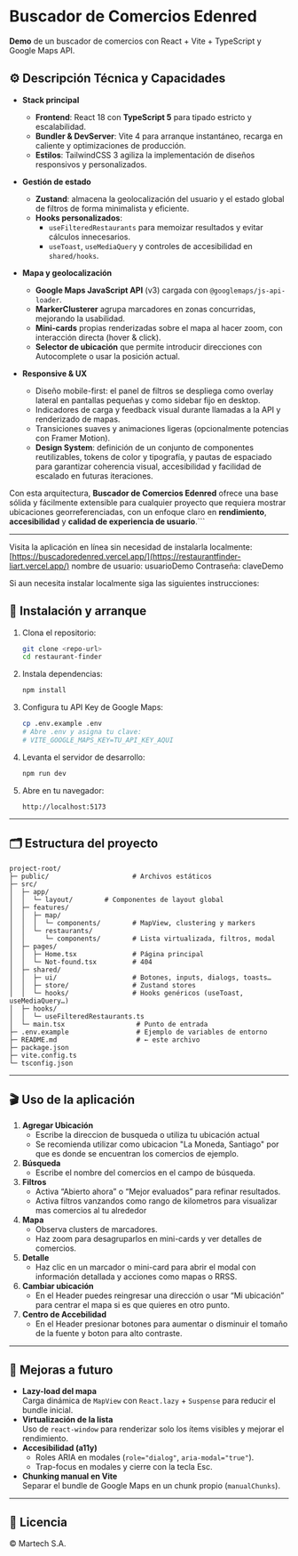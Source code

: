 # Buscador de Comercios Edenred

**Demo** de un buscador de comercios con React + Vite + TypeScript y Google Maps API.

## ⚙️ Descripción Técnica y Capacidades

- **Stack principal**

  - **Frontend**: React 18 con **TypeScript 5** para tipado estricto y escalabilidad.
  - **Bundler & DevServer**: Vite 4 para arranque instantáneo, recarga en caliente y optimizaciones de producción.
  - **Estilos**: TailwindCSS 3 agiliza la implementación de diseños responsivos y personalizados.

- **Gestión de estado**

  - **Zustand**: almacena la geolocalización del usuario y el estado global de filtros de forma minimalista y eficiente.
  - **Hooks personalizados**:
    - `useFilteredRestaurants` para memoizar resultados y evitar cálculos innecesarios.
    - `useToast`, `useMediaQuery` y controles de accesibilidad en `shared/hooks`.

- **Mapa y geolocalización**

  - **Google Maps JavaScript API** (v3) cargada con `@googlemaps/js-api-loader`.
  - **MarkerClusterer** agrupa marcadores en zonas concurridas, mejorando la usabilidad.
  - **Mini-cards** propias renderizadas sobre el mapa al hacer zoom, con interacción directa (hover & click).
  - **Selector de ubicación** que permite introducir direcciones con Autocomplete o usar la posición actual.

- **Responsive & UX**
  - Diseño mobile-first: el panel de filtros se despliega como overlay lateral en pantallas pequeñas y como sidebar fijo en desktop.
  - Indicadores de carga y feedback visual durante llamadas a la API y renderizado de mapas.
  - Transiciones suaves y animaciones ligeras (opcionalmente potencias con Framer Motion).
  - **Design System**: definición de un conjunto de componentes reutilizables, tokens de color y tipografía, y pautas de espaciado para garantizar coherencia visual, accesibilidad y facilidad de escalado en futuras iteraciones.

Con esta arquitectura, **Buscador de Comercios Edenred** ofrece una base sólida y fácilmente extensible para cualquier proyecto que requiera mostrar ubicaciones georreferenciadas, con un enfoque claro en **rendimiento**, **accesibilidad** y **calidad de experiencia de usuario**.```

---

Visita la aplicación en línea sin necesidad de instalarla localmente:
[https://buscadoredenred.vercel.app/](https://restaurantfinder-liart.vercel.app/)
nombre de usuario: usuarioDemo
Contraseña: claveDemo

Si aun necesita instalar localmente siga las siguientes instrucciones:

## 🚀 Instalación y arranque

1. Clona el repositorio:
   ```bash
   git clone <repo-url>
   cd restaurant-finder
   ```
2. Instala dependencias:
   ```bash
   npm install
   ```
3. Configura tu API Key de Google Maps:
   ```bash
   cp .env.example .env
   # Abre .env y asigna tu clave:
   # VITE_GOOGLE_MAPS_KEY=TU_API_KEY_AQUI
   ```
4. Levanta el servidor de desarrollo:
   ```bash
   npm run dev
   ```
5. Abre en tu navegador:
   ```
   http://localhost:5173
   ```

---

## 🗂 Estructura del proyecto

```
project-root/
├─ public/                     # Archivos estáticos
├─ src/
│  ├─ app/
│  │  └─ layout/        # Componentes de layout global
│  ├─ features/
│  │  ├─ map/
│  │  │  └─ components/        # MapView, clustering y markers
│  │  └─ restaurants/
│  │     └─ components/        # Lista virtualizada, filtros, modal
│  ├─ pages/
│  │  ├─ Home.tsx              # Página principal
│  │  └─ Not-found.tsx         # 404
│  ├─ shared/
│  │  ├─ ui/                   # Botones, inputs, dialogs, toasts…
│  │  ├─ store/                # Zustand stores
│  │  └─ hooks/                # Hooks genéricos (useToast, useMediaQuery…)
│  ├─ hooks/
│  │  └─ useFilteredRestaurants.ts
│  └─ main.tsx                  # Punto de entrada
├─ .env.example                 # Ejemplo de variables de entorno
├─ README.md                    # ← este archivo
├─ package.json
├─ vite.config.ts
└─ tsconfig.json
```

---

## 🎬 Uso de la aplicación

1. **Agregar Ubicación**
   - Escribe la direccion de busqueda o utiliza tu ubicación actual
   - Se recomienda utilizar como ubicacion "La Moneda, Santiago" por que es donde se encuentran los comercios de ejemplo.
2. **Búsqueda**
   - Escribe el nombre del comercios en el campo de búsqueda.
3. **Filtros**
   - Activa “Abierto ahora” o “Mejor evaluados” para refinar resultados.
   - Activa filtros vanzandos como rango de kilometros para visualizar mas comercios al tu alrededor
4. **Mapa**
   - Observa clusters de marcadores.
   - Haz zoom para desagruparlos en mini-cards y ver detalles de comercios.
5. **Detalle**
   - Haz clic en un marcador o mini-card para abrir el modal con información detallada y acciones como mapas o RRSS.
6. **Cambiar ubicación**
   - En el Header puedes reingresar una dirección o usar “Mi ubicación” para centrar el mapa si es que quieres en otro punto.
7. **Centro de Accebilidad**
   - En el Header presionar botones para aumentar o disminuir el tomaño de la fuente y boton para alto contraste.

---


## 🔧 Mejoras a futuro

- **Lazy-load del mapa**  
  Carga dinámica de `MapView` con `React.lazy` + `Suspense` para reducir el bundle inicial.
- **Virtualización de la lista**  
  Uso de `react-window` para renderizar solo los ítems visibles y mejorar el rendimiento.
- **Accesibilidad (a11y)**
  - Roles ARIA en modales (`role="dialog"`, `aria-modal="true"`).
  - Trap-focus en modales y cierre con la tecla Esc.
- **Chunking manual en Vite**  
  Separar el bundle de Google Maps en un chunk propio (`manualChunks`).

---

## 📄 Licencia

© Martech S.A.
